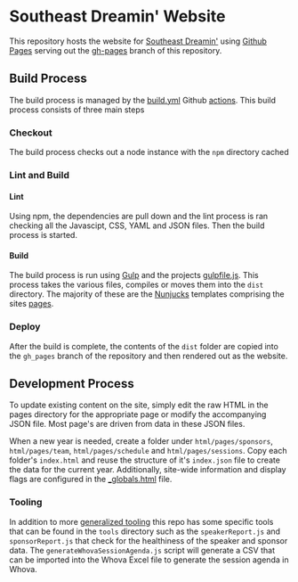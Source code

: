 # Southeast Dreamin' Website

This repository hosts the website for [Southeast Dreamin'](https://southeastdreamin.com) using [Github Pages](https://pages.github.com/) serving out the [gh-pages](https://github.com/SoutheastDreamin/website/tree/gh-pages) branch of this repository.

## Build Process
The build process is managed by the [build.yml](https://github.com/SoutheastDreamin/website/blob/main/.github/workflows/build.yml) Github [actions](https://github.com/SoutheastDreamin/website/actions/workflows/build.yml).  This build process consists of three main steps

### Checkout
The build process checks out a node instance with the `npm` directory cached

### Lint and Build
#### Lint
Using npm, the dependencies are pull down and the lint process is ran checking all the Javascipt, CSS, YAML and JSON files.  Then the build process is started.

#### Build
The build process is run using [Gulp](https://gulpjs.com/) and the projects [gulpfile.js](https://github.com/SoutheastDreamin/website/blob/main/gulpfile.js).  This process takes the various files, compiles or moves them into the `dist` directory.  The majority of these are the [Nunjucks]() templates comprising the sites [pages](https://github.com/SoutheastDreamin/website/tree/main/html/pages).

### Deploy
After the build is complete, the contents of the `dist` folder are copied into the `gh_pages` branch of the repository and then rendered out as the website.

## Development Process
To update existing content on the site, simply edit the raw HTML in the pages directory for the appropriate page or modify the accompanying JSON file.  Most page's are driven from data in these JSON files.

When a new year is needed, create a folder under `html/pages/sponsors`, `html/pages/team`, `html/pages/schedule` and `html/pages/sessions`.  Copy each folder's `index.html` and reuse the structure of it's `index.json` file to create the data for the current year.  Additionally, site-wide information and display flags are configured in the [_globals.html](https://github.com/SoutheastDreamin/website/blob/main/html/templates/_globals.html) file.

### Tooling
In addition to more [generalized tooling]() this repo has some specific tools that can be found in the `tools` directory such as the `speakerReport.js` and `sponsorReport.js` that check for the healthiness of the speaker and sponsor data.  The `generateWhovaSessionAgenda.js` script will generate a CSV that can be imported into the Whova Excel file to generate the session agenda in Whova.